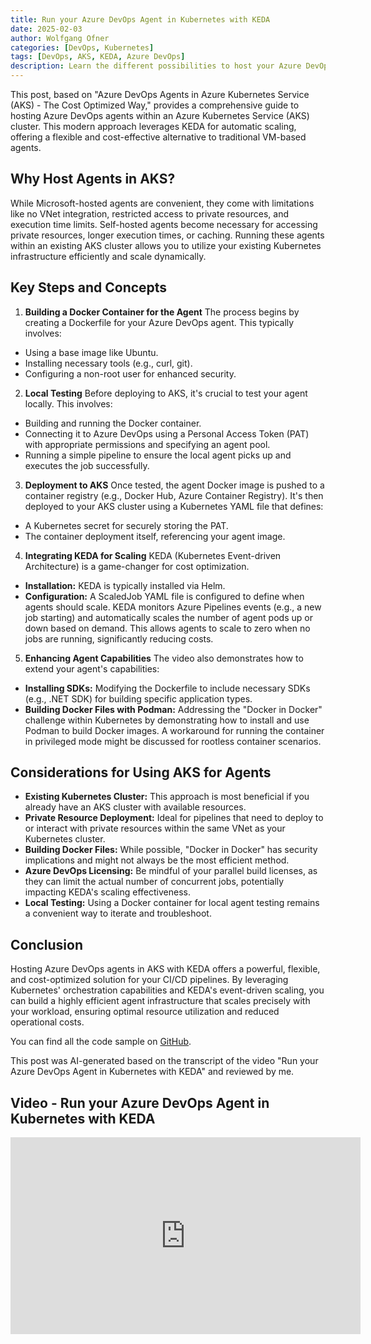 ```yaml
---
title: Run your Azure DevOps Agent in Kubernetes with KEDA
date: 2025-02-03
author: Wolfgang Ofner
categories: [DevOps, Kubernetes]
tags: [DevOps, AKS, KEDA, Azure DevOps]
description: Learn the different possibilities to host your Azure DevOps agents and take a deep dive into running your agent inside a Docker container and then deploy it to a Kubernetes cluster where it can be automatically scaled with KEDA. 
---
```


This post, based on "Azure DevOps Agents in Azure Kubernetes Service (AKS) - The Cost Optimized Way," provides a comprehensive guide to hosting Azure DevOps agents within an Azure Kubernetes Service (AKS) cluster. This modern approach leverages KEDA for automatic scaling, offering a flexible and cost-effective alternative to traditional VM-based agents.

## Why Host Agents in AKS?

While Microsoft-hosted agents are convenient, they come with limitations like no VNet integration, restricted access to private resources, and execution time limits. Self-hosted agents become necessary for accessing private resources, longer execution times, or caching. Running these agents within an existing AKS cluster allows you to utilize your existing Kubernetes infrastructure efficiently and scale dynamically.

## Key Steps and Concepts

1. **Building a Docker Container for the Agent**
The process begins by creating a Dockerfile for your Azure DevOps agent. This typically involves:

- Using a base image like Ubuntu.
- Installing necessary tools (e.g., curl, git).
- Configuring a non-root user for enhanced security.

2. **Local Testing**
Before deploying to AKS, it's crucial to test your agent locally. This involves:

- Building and running the Docker container.
- Connecting it to Azure DevOps using a Personal Access Token (PAT) with appropriate permissions and specifying an agent pool.
- Running a simple pipeline to ensure the local agent picks up and executes the job successfully.

3. **Deployment to AKS**
Once tested, the agent Docker image is pushed to a container registry (e.g., Docker Hub, Azure Container Registry). It's then deployed to your AKS cluster using a Kubernetes YAML file that defines:
- A Kubernetes secret for securely storing the PAT.
- The container deployment itself, referencing your agent image.

4. **Integrating KEDA for Scaling**
KEDA (Kubernetes Event-driven Architecture) is a game-changer for cost optimization.

- **Installation:** KEDA is typically installed via Helm.
- **Configuration:** A ScaledJob YAML file is configured to define when agents should scale. KEDA monitors Azure Pipelines events (e.g., a new job starting) and automatically scales the number of agent pods up or down based on demand. This allows agents to scale to zero when no jobs are running, significantly reducing costs.

5. **Enhancing Agent Capabilities**
The video also demonstrates how to extend your agent's capabilities:

- **Installing SDKs:** Modifying the Dockerfile to include necessary SDKs (e.g., .NET SDK) for building specific application types.
- **Building Docker Files with Podman:** Addressing the "Docker in Docker" challenge within Kubernetes by demonstrating how to install and use Podman to build Docker images. A workaround for running the container in privileged mode might be discussed for rootless container scenarios.

## Considerations for Using AKS for Agents

- **Existing Kubernetes Cluster:** This approach is most beneficial if you already have an AKS cluster with available resources.
- **Private Resource Deployment:** Ideal for pipelines that need to deploy to or interact with private resources within the same VNet as your Kubernetes cluster.
- **Building Docker Files:** While possible, "Docker in Docker" has security implications and might not always be the most efficient method.
- **Azure DevOps Licensing:** Be mindful of your parallel build licenses, as they can limit the actual number of concurrent jobs, potentially impacting KEDA's scaling effectiveness.
- **Local Testing:** Using a Docker container for local agent testing remains a convenient way to iterate and troubleshoot.

## Conclusion

Hosting Azure DevOps agents in AKS with KEDA offers a powerful, flexible, and cost-optimized solution for your CI/CD pipelines. By leveraging Kubernetes' orchestration capabilities and KEDA's event-driven scaling, you can build a highly efficient agent infrastructure that scales precisely with your workload, ensuring optimal resource utilization and reduced operational costs.

You can find all the code sample on <a href="https://github.com/WolfgangOfner/Youtube/tree/main/Run%20Azure%20DevOps%20Agent%20in%20Kubernetes%20with%20Keda" target="_blank" rel="noopener noreferrer">GitHub</a>.

This post was AI-generated based on the transcript of the video "Run your Azure DevOps Agent in Kubernetes with KEDA" and reviewed by me.

## Video - Run your Azure DevOps Agent in Kubernetes with KEDA

<iframe width="560" height="315" src="https://www.youtube.com/embed/42EzF7lQXf0?si=zha4Uig2mH3Z_Az6" title="YouTube video player" frameborder="0" allow="accelerometer; autoplay; clipboard-write; encrypted-media; gyroscope; picture-in-picture; web-share" referrerpolicy="strict-origin-when-cross-origin" allowfullscreen></iframe>